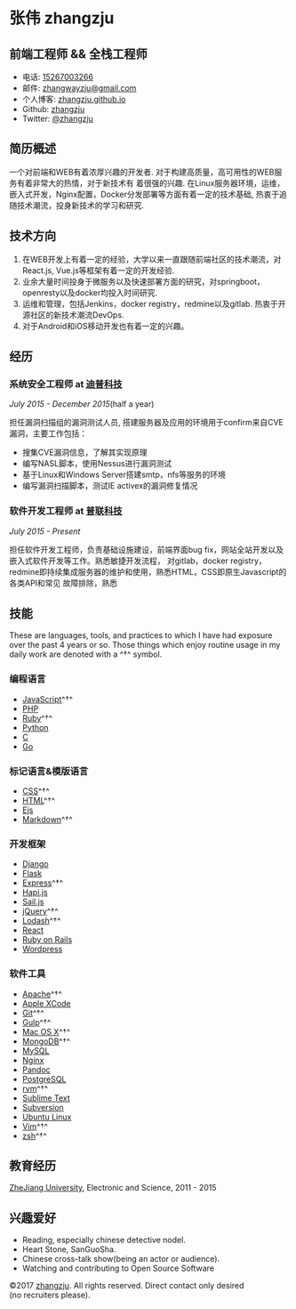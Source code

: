 

# 张伟 zhangzju

## 前端工程师  && 全栈工程师

- 电话: [15267003266](tel://610-590-4484)
- 邮件: <zhangwayzju@gmail.com>
- 个人博客: [zhangzju.github.io](http://zhangzju.github.io)
- Github: [zhangzju](http://github.com/zhangzju)
- Twitter: [\@zhangzju](http://twitter.com/zhangzju)



## 简历概述

一个对前端和WEB有着浓厚兴趣的开发者. 对于构建高质量，高可用性的WEB服务有着非常大的热情，对于新技术有
着很强的兴趣. 在Linux服务器环境，运维，嵌入式开发，Nginx配置，Docker分发部署等方面有着一定的技术基础,
热衷于追随技术潮流，投身新技术的学习和研究.

## 技术方向

1. 在WEB开发上有着一定的经验，大学以来一直跟随前端社区的技术潮流，对React.js, Vue.js等框架有着一定的开发经验. 
2. 业余大量时间投身于微服务以及快速部署方面的研究，对springboot，openresty以及docker均投入时间研究.
3. 运维和管理，包括Jenkins，docker registry，redmine以及gitlab. 热衷于开源社区的新技术潮流DevOps.
4. 对于Android和iOS移动开发也有着一定的兴趣。

## 经历

### **系统安全工程师** at [迪普科技](http://www.dptechnology.net/)

*July 2015 - December 2015*(half a year)

担任漏洞扫描组的漏洞测试人员, 搭建服务器及应用的环境用于confirm来自CVE漏洞，主要工作包括：
* 搜集CVE漏洞信息，了解其实现原理
* 编写NASL脚本，使用Nessus进行漏洞测试
* 基于Linux和Windows Server搭建smtp，nfs等服务的环境
* 编写漏洞扫描脚本，测试IE activex的漏洞修复情况

### **软件开发工程师** at [普联科技](http://www.tp-link.com.cn/)

*July 2015 - Present* 

担任软件开发工程师，负责基础设施建设，前端界面bug fix，网站全站开发以及嵌入式软件开发等工作。熟悉敏捷开发流程，
对gitlab，docker registry，redmine即持续集成服务器的维护和使用，熟悉HTML，CSS即原生Javascript的各类API和常见
故障排除，熟悉


## 技能

These are languages, tools, and practices to which I have had exposure over the
past 4 years or so. Those things which enjoy routine usage in my daily work are
denoted with a ^†^ symbol.

### 编程语言

- [JavaScript](http://developer.mozilla.org/en/JavaScript)^†^
- [PHP](http://php.net)
- [Ruby](http://ruby-lang.org)^†^
- [Python](http://python.org)
- [C](http://gcc.org)
- [Go](http://golang.org)

### 标记语言&模版语言

- [CSS](http://www.w3.org/Style/CSS/Overview.en.html)^†^
- [HTML](http://developers.whatwg.org)^†^
- [Ejs](http://embeddedjs.com)
- [Markdown](http://daringfireball.net/projects/markdown)^†^

### 开发框架

- [Django](http://www.djangoproject.com)
- [Flask](http://flask.org)
- [Express](http://expressjs.com)^†^
- [Hapi.js](http://hapijs.com)
- [Sail.js](http://salsjs.org)
- [jQuery](http://jquery.com)^†^
- [Lodash](http://lodash.com)^†^
- [React](http://facebook.github.io/react)
- [Ruby on Rails](http://rubyonrails.org)
- [Wordpress](http://wordpress.org)


### 软件工具

- [Apache](http://apache.org)^†^
- [Apple XCode](http://developer.apple.com)
- [Git](http://git-scm.com)^†^
- [Gulp](http://gulpjs.com)^†^
- [Mac OS X](http://apple.com/macosx)^†^
- [MongoDB](http://mongodb.org)^†^
- [MySQL](http://mysql.com)
- [Nginx](http://wiki.nginx.org)
- [Pandoc](http://johnmacfarlane.net/pandoc)
- [PostgreSQL](http://postgresql.org)
- [rvm](http://rvm.beginrescueend.com)^†^
- [Sublime Text](http://www.sublimetext.com)
- [Subversion](http://svn.apache.org)
- [Ubuntu Linux](http://ubuntu.com)
- [Vim](http://www.vim.org)^†^
- [zsh](http://www.zsh.org)^†^



## 教育经历

[ZheJiang University](http://zju.edu.cn), Electronic and Science, 2011 - 2015



## 兴趣爱好

- Reading, especially chinese detective nodel.
- Heart Stone, SanGuoSha.
- Chinese cross-talk show(being an actor or audience).
- Watching and contributing to Open Source Software

©2017 [zhangzju](http://zhangzju.com/resume). All rights reserved. Direct contact only desired (no recruiters please).